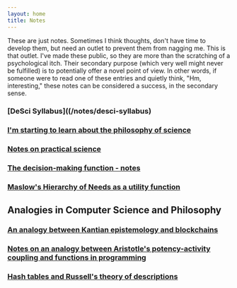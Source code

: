 ```yaml
---
layout: home
title: Notes
---
```


These are just notes. Sometimes I think thoughts, don't have time to develop them, but need an outlet to prevent them from nagging me. This is that outlet. I've made these public, so they are more than the scratching of a psychological itch. Their secondary purpose (which very well might never be fulfilled) is to potentially offer a novel point of view. In other words, if someone were to read one of these entries and quietly think, "Hm, interesting," these notes can be considered a success, in the secondary sense.

<!-- ### [Notes on friendship](/notes/notes-on-friendship) -->

### [DeSci Syllabus]((/notes/desci-syllabus)

### [I'm starting to learn about the philosophy of science](/notes/starting-to-learn-about-the-philosophy-of-science)

### [Notes on practical science](/notes/notes-on-practical-science)

### [The decision-making function - notes](/notes/decision-making-function-notes)

### [Maslow's Hierarchy of Needs as a utility function](/notes/maslows-hierarchy-of-needs-as-a-utility-function)

<!-- ### [Internal conflict and the internal community](/notes/internal-conflict-and-the-internal-community) -->

## Analogies in Computer Science and Philosophy

### [An analogy between Kantian epistemology and blockchains](/notes/an-analogy-between-kant-and-blockchains)

### [Notes on an analogy between Aristotle's potency-activity coupling and functions in programming](/notes/notes-on-the-analogy-between-a-potency-activity-and-a-function)

### [Hash tables and Russell's theory of descriptions](/notes/hash-tables-and-russells-theory-of-descriptions)

